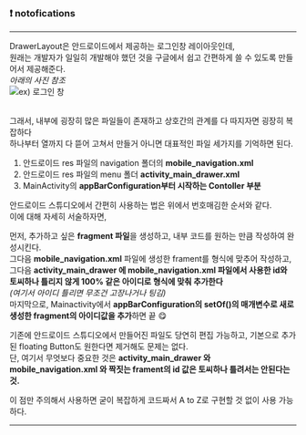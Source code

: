 ### :exclamation: notofications
---
DrawerLayout은 안드로이드에서 제공하는 로그인창 레이아웃인데, <br>
원래는 개발자가 일일히 개발해야 했던 것을 구글에서 쉽고 간편하게 쓸 수 있도록 만들어서 제공해준다. <br>
*아래의 사진 참조* <br>
![ex) 로그인 창](https://user-images.githubusercontent.com/79094527/164470618-78a75e6c-2993-43e0-8f9c-e539a28efe01.PNG)


<br>
그래서, 내부에 굉장히 많은 파일들이 존재하고 상호간의 관계를 다 따지자면 굉장히 복잡하다 <br>
하나부터 열까지 다 뜯어 고쳐서 만들거 아니면 대표적인 파일 세가지를 기억하면 된다. <br>

1. 안드로이드 res 파일의 navigation 폴더의 **mobile_navigation.xml**
2.  안드로이드 res 파일의 menu 폴더 **activity_main_drawer.xml**
3. MainActivity의  **appBarConfiguration부터 시작하는 Contoller 부분**

안드로이드 스튜디오에서 간편히 사용하는 법은 위에서 번호매김한 순서와 같다. <br>
이에 대해 자세히 서술하자면, <br>

먼저, 추가하고 싶은 **fragment 파일**을 생성하고, 내부 코드를 원하는 만큼 작성하여 완성시킨다. <br>
그다음 **mobile_navigation.xml** 파일에 생성한 frament를 형식에 맞추어 작성하고, <br>
그다음 **activity_main_drawer 에 mobile_navigation.xml 파일에서 사용한 id와 토씨하나 틀리지 않게 100% 같은 아이디로 형식에 맞춰 추가한다** <br>
*(여기서 아이디 틀리면 무조건 고장나거나 팅김)* <br>
마지막으로, Mainactivity에서 **appBarConfiguration의 setOf()의 매개변수로 새로 생성한 fragment의 아이디값을 추가**하면 끝 😋 <br>

기존에 안드로이드 스튜디오에서 만들어진 파일도 당연히 편집 가능하고, 기본으로 추가된 floating Button도 원한다면 제거해도 문제는 없다. <br>
단, 여기서 무엇보다 중요한 것은 **activity_main_drawer 와 mobile_navigation.xml 와 짝짓는 frament의 id 값은 토씨하나 틀려서는 안된다는 것.** <br>

이 점만 주의해서 사용하면 굳이 복잡하게 코드짜서 A to Z로 구현할 것 없이 사용 가능하다.

---

